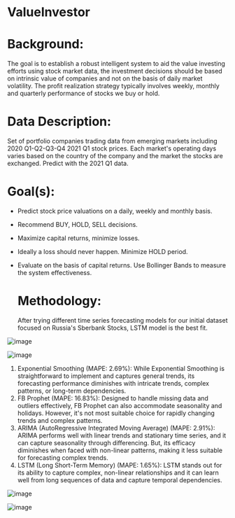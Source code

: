 # ValueInvestor 

# Background:

The goal is to establish a robust intelligent system to aid the value investing efforts using stock market data, the investment decisions should be based on intrinsic value of companies and not on the basis of daily market volatility. The profit realization strategy typically involves weekly, monthly and quarterly performance of stocks we buy or hold.

# Data Description:

Set of portfolio companies trading data from emerging markets including 2020 Q1-Q2-Q3-Q4 2021 Q1 stock prices. Each market's operating days varies based on the country of the company and the market the stocks are exchanged. Predict with the 2021 Q1 data.

# Goal(s):

* Predict stock price valuations on a daily, weekly and monthly basis.
* Recommend BUY, HOLD, SELL decisions.
* Maximize capital returns, minimize losses.
* Ideally a loss should never happen. Minimize HOLD period.
* Evaluate on the basis of capital returns. Use Bollinger Bands to measure the system effectiveness.

  # Methodology:

  After trying different time series forecasting models for our initial dataset focused on Russia's Sberbank Stocks, LSTM model is the best fit.

 ![image](https://github.com/53KIbGcAqz0Gokmj/DeYOPOp5UPd8ZajM/assets/143815258/31425613-e0e3-4790-9c48-666d5fb10ebe)

 ![image](https://github.com/53KIbGcAqz0Gokmj/DeYOPOp5UPd8ZajM/assets/143815258/e6269803-319c-4ea8-9df8-cef6ab5b2ef2)

1. Exponential Smoothing (MAPE: 2.69%): While Exponential Smoothing is straightforward to implement and captures general trends, its forecasting performance diminishes with intricate trends, complex patterns, or long-term dependencies.
2. FB Prophet (MAPE: 16.83%): Designed to handle missing data and outliers effectively, FB Prophet can also accommodate seasonality and holidays. However, it's not most suitable choice for rapidly changing trends and complex patterns.
3. ARIMA (AutoRegressive Integrated Moving Average) (MAPE: 2.91%): ARIMA performs well with linear trends and stationary time series, and it can capture seasonality through differencing. But, its efficacy diminishes when faced with non-linear patterns, making it less suitable for forecasting complex trends.
4. LSTM (Long Short-Term Memory) (MAPE: 1.65%): LSTM stands out for its ability to capture complex, non-linear relationships and it can learn well from long sequences of data and capture temporal dependencies.
   
![image](https://github.com/53KIbGcAqz0Gokmj/DeYOPOp5UPd8ZajM/assets/143815258/dc8fc152-c51b-4459-8f8d-ff49d3d69e2f)

![image](https://github.com/53KIbGcAqz0Gokmj/DeYOPOp5UPd8ZajM/assets/143815258/8651dea1-7f0e-4224-bba9-1efdeb5c21a2)

